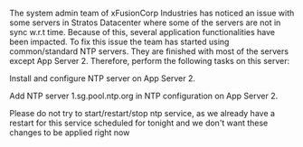 The system admin team of xFusionCorp Industries has noticed an issue with some servers in Stratos Datacenter where some of the servers are not in sync w.r.t time. Because of this, several application functionalities have been impacted. To fix this issue the team has started using common/standard NTP servers. They are finished with most of the servers except App Server 2. Therefore, perform the following tasks on this server:  



Install and configure NTP server on App Server 2.  

Add NTP server 1.sg.pool.ntp.org in NTP configuration on App Server 2.  

Please do not try to start/restart/stop ntp service, as we already have a restart for this service scheduled for tonight and we don't want these changes to be applied right now